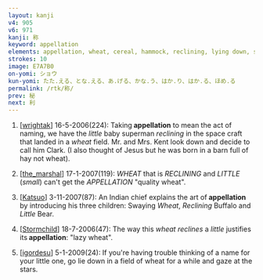 ```yaml
---
layout: kanji
v4: 905
v6: 971
kanji: 称
keyword: appellation
elements: appellation, wheat, cereal, hammock, reclining, lying down, small, little
strokes: 10
image: E7A7B0
on-yomi: ショウ
kun-yomi: たた.える、とな.える、あ.げる、かな.う、はか.り、はか.る、ほめ.る
permalink: /rtk/称/
prev: 秘
next: 利
---
```


1) [<a href="http://kanji.koohii.com/profile/wrightak">wrightak</a>] 16-5-2006(224): Taking<strong> appellation</strong> to mean the act of naming, we have the <em>little</em> baby superman <em>reclining</em> in the space craft that landed in a <em>wheat</em> field. Mr. and Mrs. Kent look down and decide to call him Clark. (I also thought of Jesus but he was born in a barn full of hay not wheat).

2) [<a href="http://kanji.koohii.com/profile/the_marshal">the_marshal</a>] 17-1-2007(119): <em>WHEAT</em> that is <em>RECLINING</em> and <em>LITTLE</em> (<em>small</em>) can&#039;t get the <em>APPELLATION</em> &quot;quality wheat&quot;.

3) [<a href="http://kanji.koohii.com/profile/Katsuo">Katsuo</a>] 3-11-2007(87): An Indian chief explains the art of<strong> appellation</strong> by introducing his three children: Swaying <em>Wheat</em>, <em>Reclining</em> Buffalo and <em>Little</em> Bear.

4) [<a href="http://kanji.koohii.com/profile/Stormchild">Stormchild</a>] 18-7-2006(47): The way this <em>wheat</em> <em>reclines</em> a <em>little</em> justifies its<strong> appellation</strong>: &quot;lazy wheat&quot;.

5) [<a href="http://kanji.koohii.com/profile/igordesu">igordesu</a>] 5-1-2009(24): If you&#039;re having trouble thinking of a name for your little one, go lie down in a field of wheat for a while and gaze at the stars.

